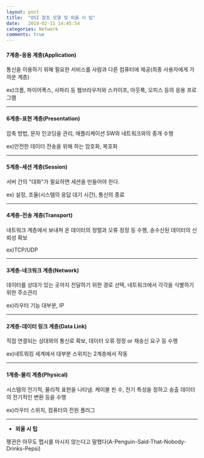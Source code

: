 ```yaml
---
layout: post
title:  "OSI 참조 모델 및 외울 시 팁"
date:   2019-02-11 14:45:54
categories: Network
comments: true
---
```


#### 7계층-응용 계층(Application)

통신을 이용하기 위해 필요한 서비스를 사람과 다른 컴퓨터에 제공(최종 사용자에게 가까운 계층)

ex)크롬, 파이어폭스, 사파리 등 웹브라우저와 스카이프, 아웃룩, 오피스 등의 응용 프로그램

---

#### 6계층-표현 계층(Presentation)

압축 방법, 문자 인코딩을 관리, 애플리케이션 SW와 네트워크와의 중개 수행

ex)안전한 데이터 전송을 위해 하는 암호화, 복호화

---

#### 5계층-세션 계층(Session)

서버 간의 "대화"가 필요하면 세션을 만들어야 한다.

ex) 설정, 조율(시스템의 응답 대기 시간), 통신의 종료

---

#### 4계층-전송 계층(Transport)

네트워크 계층에서 보내져 온 데이터의 정렬과 오류 정정 등 수행, 송수신된 데이터의 신뢰성 확보

ex)TCP/UDP

---

#### 3계층-네크워크 계층(Network)

데이터를 상대가 있는 곳까지 전달하기 위한 경로 선택, 네트워크에서 각각을 식별하기 위한 주소관리

ex)라우터 기능 대부분, IP

---

#### 2계층-데이터 링크 계층(Data Link)

직접 연결되는 상대와의 통신로 확보, 데이터 오류 정정 or 재송신 요구 등 수행

ex)네트워킹 세계에서 대부분 스위치는 2계층에서 작동

---

#### 1계층-물리 계층(Physical)

시스템의 전기적, 물리적 표현을 나타냄. 케이블 핀 수, 전기 특성을 정하고 송출 데이터의 전기적인 변환 등을 수행

ex)라우터 스위치, 컴퓨터의 전원 플러그

---

- **외울 시 팁**

펭귄은 아무도 펩시를 마시지 않는다고 말했다(A-Penguin-Said-That-Nobody-Drinks-Pepsi)

